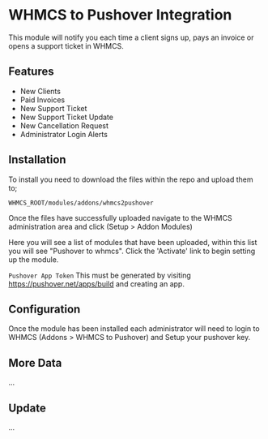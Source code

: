 # WHMCS to Pushover Integration

This module will notify you each time a client signs up, pays an invoice or opens a support ticket in WHMCS.

## Features
- New Clients
- Paid Invoices
- New Support Ticket
- New Support Ticket Update
- New Cancellation Request
- Administrator Login Alerts

## Installation

To install you need to download the files within the repo and upload them to;

```
WHMCS_ROOT/modules/addons/whmcs2pushover
```

Once the files have successfully uploaded navigate to the WHMCS administration area and click (Setup > Addon Modules)

Here you will see a list of modules that have been uploaded, within this list you will see "Pushover to whmcs". Click the 'Activate' link to begin setting up the module.

`Pushover App Token` This must be generated by visiting https://pushover.net/apps/build and creating an app.


## Configuration

Once the module has been installed each administrator will need to login to WHMCS (Addons > WHMCS to Pushover) and Setup your pushover key.

## More Data
...

## Update
...